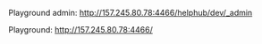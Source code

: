 Playground admin:
http://157.245.80.78:4466/helphub/dev/_admin

Playground:
http://157.245.80.78:4466/
